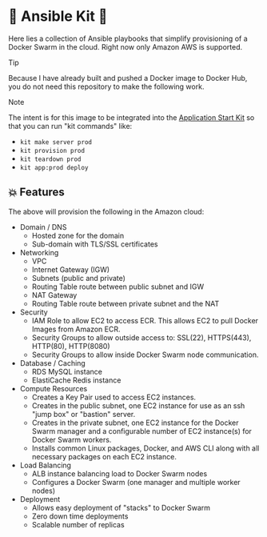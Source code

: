# 🚀 Ansible Kit 🚀

Here lies a collection of Ansible playbooks that simplify provisioning of a Docker Swarm in the cloud. Right now only Amazon AWS is supported.

> [!TIP]
> Because I have already built and pushed a Docker image to Docker Hub, you do not need this repository to make the following work.

> [!NOTE]
> The intent is for this image to be integrated into the <a href="https://github.com/rcravens/kit">Application Start Kit</a> so that you can run "kit commands" like:
> - `kit make server prod`
> - `kit provision prod`
> - `kit teardown prod`
> - `kit app:prod deploy`
>

## 💥 Features

The above will provision the following in the Amazon cloud:

- Domain / DNS
  - Hosted zone for the domain
  - Sub-domain with TLS/SSL certificates
- Networking
  - VPC
  - Internet Gateway (IGW)
  - Subnets (public and private)
  - Routing Table route between public subnet and IGW
  - NAT Gateway
  - Routing Table route between private subnet and the NAT
- Security
  - IAM Role to allow EC2 to access ECR. This allows EC2 to pull Docker Images from Amazon ECR.
  - Security Groups to allow outside access to: SSL(22), HTTPS(443), HTTP(80), HTTP(8080)
  - Security Groups to allow inside Docker Swarm node communication.
- Database / Caching
  - RDS MySQL instance
  - ElastiCache Redis instance
- Compute Resources
  - Creates a Key Pair used to access EC2 instances.
  - Creates in the public subnet, one EC2 instance for use as an ssh "jump box" or "bastion" server.
  - Creates in the private subnet, one EC2 instance for the Docker Swarm manager and a configurable number of EC2 instance(s) for Docker Swarm workers.
  - Installs common Linux packages, Docker, and AWS CLI along with all necessary packages on each EC2 instance.
- Load Balancing
  - ALB instance balancing load to Docker Swarm nodes
  - Configures a Docker Swarm (one manager and multiple worker nodes)
- Deployment
  - Allows easy deployment of "stacks" to Docker Swarm
  - Zero down time deployments
  - Scalable number of replicas

